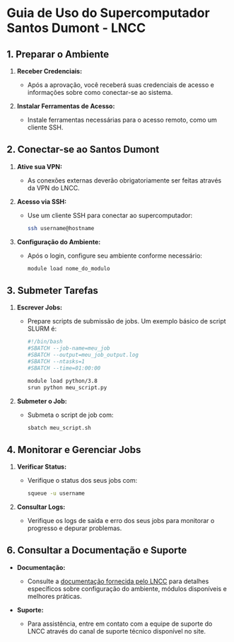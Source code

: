 # Guia de Uso do Supercomputador Santos Dumont - LNCC

## 1. Preparar o Ambiente

1. **Receber Credenciais:**
   - Após a aprovação, você receberá suas credenciais de acesso e informações sobre como conectar-se ao sistema.

2. **Instalar Ferramentas de Acesso:**
   - Instale ferramentas necessárias para o acesso remoto, como um cliente SSH.

## 2. Conectar-se ao Santos Dumont

1. **Ative sua VPN:**
   - As conexões externas deverão obrigatoriamente ser feitas através da VPN do LNCC.

1. **Acesso via SSH:**
   - Use um cliente SSH para conectar ao supercomputador:

     ```bash
     ssh username@hostname
     ```

2. **Configuração do Ambiente:**
   - Após o login, configure seu ambiente conforme necessário:

     ```bash
     module load nome_do_modulo
     ```

## 3. Submeter Tarefas

1. **Escrever Jobs:**
   - Prepare scripts de submissão de jobs. Um exemplo básico de script SLURM é:

     ```bash
     #!/bin/bash
     #SBATCH --job-name=meu_job
     #SBATCH --output=meu_job_output.log
     #SBATCH --ntasks=1
     #SBATCH --time=01:00:00
     
     module load python/3.8
     srun python meu_script.py
     ```

2. **Submeter o Job:**
   - Submeta o script de job com:

     ```bash
     sbatch meu_script.sh
     ```

## 4. Monitorar e Gerenciar Jobs

1. **Verificar Status:**
   - Verifique o status dos seus jobs com:

     ```bash
     squeue -u username
     ```

2. **Consultar Logs:**
   - Verifique os logs de saída e erro dos seus jobs para monitorar o progresso e depurar problemas.

## 6. Consultar a Documentação e Suporte

- **Documentação:**
  - Consulte a [documentação fornecida pelo LNCC](https://www.lncc.br/) para detalhes específicos sobre configuração do ambiente, módulos disponíveis e melhores práticas.

- **Suporte:**
  - Para assistência, entre em contato com a equipe de suporte do LNCC através do canal de suporte técnico disponível no site.
